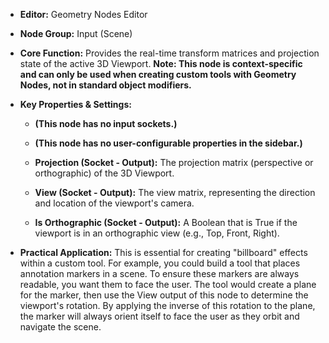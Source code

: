 - **Editor:** Geometry Nodes Editor
    
- **Node Group:** Input (Scene)
    
- **Core Function:** Provides the real-time transform matrices and projection state of the active 3D Viewport. **Note: This node is context-specific and can only be used when creating custom tools with Geometry Nodes, not in standard object modifiers.**
    
- **Key Properties & Settings:**
    
    - **(This node has no input sockets.)**
        
    - **(This node has no user-configurable properties in the sidebar.)**
        
    - **Projection (Socket - Output):** The projection matrix (perspective or orthographic) of the 3D Viewport.
        
    - **View (Socket - Output):** The view matrix, representing the direction and location of the viewport's camera.
        
    - **Is Orthographic (Socket - Output):** A Boolean that is True if the viewport is in an orthographic view (e.g., Top, Front, Right).
        
- **Practical Application:** This is essential for creating "billboard" effects within a custom tool. For example, you could build a tool that places annotation markers in a scene. To ensure these markers are always readable, you want them to face the user. The tool would create a plane for the marker, then use the View output of this node to determine the viewport's rotation. By applying the inverse of this rotation to the plane, the marker will always orient itself to face the user as they orbit and navigate the scene.